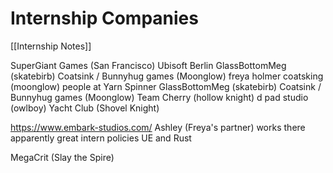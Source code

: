 # Internship Companies

[[Internship Notes]]

SuperGiant Games (San Francisco)
Ubisoft Berlin
GlassBottomMeg (skatebirb)
Coatsink / Bunnyhug games (Moonglow)
freya holmer
coatsking (moonglow)
people at Yarn Spinner
GlassBottomMeg (skatebirb)
Coatsink / Bunnyhug games (Moonglow)
Team Cherry (hollow knight)
d pad studio (owlboy)
Yacht Club (Shovel Knight)

https://www.embark-studios.com/
Ashley (Freya's partner) works there 
apparently great intern policies
UE and Rust

MegaCrit (Slay the Spire)

